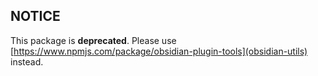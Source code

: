 ## NOTICE

This package is **deprecated**. Please use [https://www.npmjs.com/package/obsidian-plugin-tools](obsidian-utils) instead.

